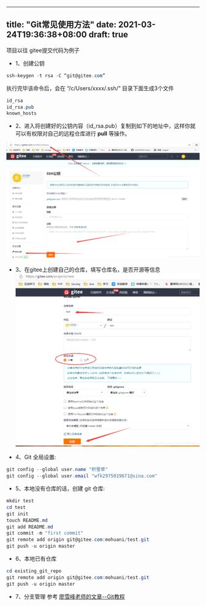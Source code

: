 
---
title: "Git常见使用方法"
date: 2021-03-24T19:36:38+08:00
draft: true
---

项目以往 gitee提交代码为例子
- 1、创建公钥
```powershell
ssh-keygen -t rsa -C “git@gitee.com”
```
执行完毕该命令后，会在 “/c/Users/xxxx/.ssh/” 目录下面生成3个文件

```powershell
id_rsa
id_rsa.pub
known_hosts
```

- 2、进入将创建好的公钥内容（id_rsa.pub）复制到如下的地址中，这样你就可以有权限对自己的远程仓库进行 **pull** 等操作。

![在这里插入图片描述](../images/20200221135543699.png)
- 3、在gitee上创建自己的仓库，填写仓库名，是否开源等信息
![在这里插入图片描述](../images/20200221141217320.png)

- 4、Git 全局设置:

```powershell
git config --global user.name "积雪草"
git config --global user.email "wfk2975019671@sina.com"
```

- 5、本地没有仓库的话，创建 git 仓库:

```powershell
mkdir test
cd test
git init
touch README.md
git add README.md
git commit -m "first commit"
git remote add origin git@gitee.com:mohuani/test.git
git push -u origin master
```

- 6、本地已有仓库

```powershell
cd existing_git_repo
git remote add origin git@gitee.com:mohuani/test.git
git push -u origin master
```

- 7、分支管理
参考 [廖雪峰老师的文章--Git教程](https://www.liaoxuefeng.com/wiki/896043488029600) 